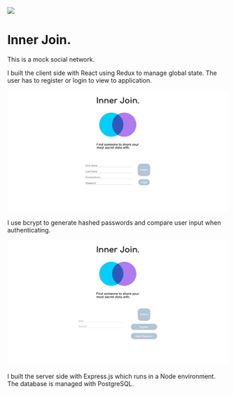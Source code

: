 [<img src="https://img.shields.io/badge/Cypress-passing-green.svg?logo=LOGO">](<LINK>)

# Inner Join.

This is a mock social network.

I built the client side with React using Redux to manage global state. The user has to register or login to view to application.
 
![Image registration page](/images/registration.png)

I use bcrypt to generate hashed passwords and compare user input when authenticating. 

![Image registration page](/images/login.png)

I built the server side with Express.js which runs in a Node environment. The database is managed with PostgreSQL.
